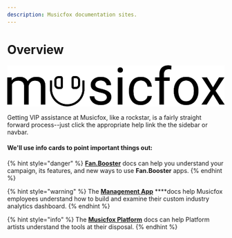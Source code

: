 ```yaml
---
description: Musicfox documentation sites.
---
```


# Overview

![](.gitbook/assets/logo-default-dark.png)

Getting VIP assistance at Musicfox, like a rockstar, is a fairly straight forward process--just click the appropriate help link the the sidebar or navbar. 

#### We'll use info cards to point important things out:

{% hint style="danger" %}
 [**Fan.Booster**](fan.booster.md) docs can help you understand your campaign, its features, and new ways to use **Fan.Booster** apps.
{% endhint %}

{% hint style="warning" %}
The [**Management App**](management.md) ****docs help Musicfox employees understand how to build and examine their custom industry analytics dashboard.
{% endhint %}

{% hint style="info" %}
The [**Musicfox Platform**](musicfox-platform.md) docs can help Platform artists understand the tools at their disposal.
{% endhint %}



